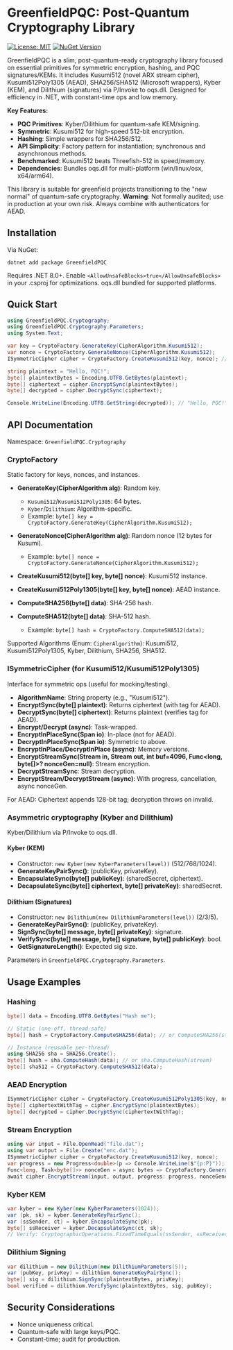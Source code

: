 # GreenfieldPQC: Post-Quantum Cryptography Library

[![License: MIT](https://img.shields.io/badge/License-MIT-yellow.svg)](https://opensource.org/licenses/MIT)
[![NuGet Version](https://img.shields.io/nuget/v/GreenfieldPQC.svg)](https://www.nuget.org/packages/GreenfieldPQC/)

GreenfieldPQC is a slim, post-quantum-ready cryptography library focused on essential primitives for symmetric encryption, hashing, and PQC signatures/KEMs. It includes Kusumi512 (novel ARX stream cipher), Kusumi512Poly1305 (AEAD), SHA256/SHA512 (Microsoft wrappers), Kyber (KEM), and Dilithium (signatures) via P/Invoke to oqs.dll. Designed for efficiency in .NET, with constant-time ops and low memory.

**Key Features:**
- **PQC Primitives**: Kyber/Dilithium for quantum-safe KEM/signing.  
- **Symmetric**: Kusumi512 for high-speed 512-bit encryption.  
- **Hashing**: Simple wrappers for SHA256/512.  
- **API Simplicity**: Factory pattern for instantiation; synchronous and asynchronous methods.  
- **Benchmarked**: Kusumi512 beats Threefish-512 in speed/memory.  
- **Dependencies**: Bundles oqs.dll for multi-platform (win/linux/osx, x64/arm64).  

This library is suitable for greenfield projects transitioning to the "new normal" of quantum-safe cryptography. **Warning**: Not formally audited; use in production at your own risk. Always combine with authenticators for AEAD.

## Installation

Via NuGet:
```
dotnet add package GreenfieldPQC
```

Requires .NET 8.0+. Enable `<AllowUnsafeBlocks>true</AllowUnsafeBlocks>` in your .csproj for optimizations. oqs.dll bundled for supported platforms.

## Quick Start
```csharp
using GreenfieldPQC.Cryptography;
using GreenfieldPQC.Cryptography.Parameters;
using System.Text;

var key = CryptoFactory.GenerateKey(CipherAlgorithm.Kusumi512);
var nonce = CryptoFactory.GenerateNonce(CipherAlgorithm.Kusumi512);
ISymmetricCipher cipher = CryptoFactory.CreateKusumi512(key, nonce); // Use interface for mocking

string plaintext = "Hello, PQC!";
byte[] plaintextBytes = Encoding.UTF8.GetBytes(plaintext);
byte[] ciphertext = cipher.EncryptSync(plaintextBytes);
byte[] decrypted = cipher.DecryptSync(ciphertext);

Console.WriteLine(Encoding.UTF8.GetString(decrypted)); // "Hello, PQC!"
```

## API Documentation

Namespace: `GreenfieldPQC.Cryptography`

### CryptoFactory
Static factory for keys, nonces, and instances.

- **GenerateKey(CipherAlgorithm alg)**: Random key.
  - `Kusumi512`/`Kusumi512Poly1305`: 64 bytes.
  - `Kyber`/`Dilithium`: Algorithm-specific.
  - Example: `byte[] key = CryptoFactory.GenerateKey(CipherAlgorithm.Kusumi512);`

- **GenerateNonce(CipherAlgorithm alg)**: Random nonce (12 bytes for Kusumi).
  - Example: `byte[] nonce = CryptoFactory.GenerateNonce(CipherAlgorithm.Kusumi512);`

- **CreateKusumi512(byte[] key, byte[] nonce)**: Kusumi512 instance.
- **CreateKusumi512Poly1305(byte[] key, byte[] nonce)**: AEAD instance.

- **ComputeSHA256(byte[] data)**: SHA-256 hash.
- **ComputeSHA512(byte[] data)**: SHA-512 hash.
  - Example: `byte[] hash = CryptoFactory.ComputeSHA512(data);`

Supported Algorithms (Enum: `CipherAlgorithm`): Kusumi512, Kusumi512Poly1305, Kyber, Dilithium, SHA256, SHA512.

### ISymmetricCipher (for Kusumi512/Kusumi512Poly1305)
Interface for symmetric ops (useful for mocking/testing).

- **AlgorithmName**: String property (e.g., "Kusumi512").
- **EncryptSync(byte[] plaintext)**: Returns ciphertext (with tag for AEAD).
- **DecryptSync(byte[] ciphertext)**: Returns plaintext (verifies tag for AEAD).
- **Encrypt/Decrypt (async)**: Task-wrapped.
- **EncryptInPlaceSync(Span<byte> io)**: In-place (not for AEAD).
- **DecryptInPlaceSync(Span<byte> io)**: Symmetric to above.
- **EncryptInPlace/DecryptInPlace (async)**: Memory<byte> versions.
- **EncryptStreamSync(Stream in, Stream out, int buf=4096, Func<long, byte[]>? nonceGen=null)**: Stream encryption.
- **DecryptStreamSync**: Stream decryption.
- **EncryptStream/DecryptStream (async)**: With progress, cancellation, async nonceGen.

For AEAD: Ciphertext appends 128-bit tag; decryption throws on invalid.

### Asymmetric cryptography (Kyber and Dilithium)
Kyber/Dilithium via P/Invoke to oqs.dll.

#### Kyber (KEM)
- Constructor: `new Kyber(new KyberParameters(level))` (512/768/1024).
- **GenerateKeyPairSync()**: (publicKey, privateKey).
- **EncapsulateSync(byte[] publicKey)**: (sharedSecret, ciphertext).
- **DecapsulateSync(byte[] ciphertext, byte[] privateKey)**: sharedSecret.

#### Dilithium (Signatures)
- Constructor: `new Dilithium(new DilithiumParameters(level))` (2/3/5).
- **GenerateKeyPairSync()**: (publicKey, privateKey).
- **SignSync(byte[] message, byte[] privateKey)**: signature.
- **VerifySync(byte[] message, byte[] signature, byte[] publicKey)**: bool.
- **GetSignatureLength()**: Expected sig size.

Parameters in `GreenfieldPQC.Cryptography.Parameters`.


## Usage Examples

### Hashing
```csharp
byte[] data = Encoding.UTF8.GetBytes("Hash me");  

// Static (one-off, thread-safe)  
byte[] hash = CryptoFactory.ComputeSHA256(data); // or ComputeSHA256(stream)  

// Instance (reusable per-thread)  
using SHA256 sha = SHA256.Create();  
byte[] hash = sha.ComputeHash(data); // or sha.ComputeHash(stream)  
byte[] sha512 = CryptoFactory.ComputeSHA512(data);  
```

### AEAD Encryption
```csharp
ISymmetricCipher cipher = CryptoFactory.CreateKusumi512Poly1305(key, nonce);
byte[] ciphertextWithTag = cipher.EncryptSync(plaintextBytes);
byte[] decrypted = cipher.DecryptSync(ciphertextWithTag);
```

### Stream Encryption
```csharp
using var input = File.OpenRead("file.dat");
using var output = File.Create("enc.dat");
ISymmetricCipher cipher = CryptoFactory.CreateKusumi512(key, nonce);
var progress = new Progress<double>(p => Console.WriteLine($"{p:P}"));
Func<long, Task<byte[]>> nonceGen = async bytes => CryptoFactory.GenerateNonce(CipherAlgorithm.Kusumi512);
await cipher.EncryptStream(input, output, progress: progress, nonceGenerator: nonceGen);
```

### Kyber KEM
```csharp
var kyber = new Kyber(new KyberParameters(1024));
var (pk, sk) = kyber.GenerateKeyPairSync();
var (ssSender, ct) = kyber.EncapsulateSync(pk);
byte[] ssReceiver = kyber.DecapsulateSync(ct, sk);
// Verify: CryptographicOperations.FixedTimeEquals(ssSender, ssReceiver)
```

### Dilithium Signing
```csharp
var dilithium = new Dilithium(new DilithiumParameters(5));
var (pubKey, privKey) = dilithium.GenerateKeyPairSync();
byte[] sig = dilithium.SignSync(plaintextBytes, privKey);
bool verified = dilithium.VerifySync(plaintextBytes, sig, pubKey);
```

## Security Considerations
- Nonce uniqueness critical.
- Quantum-safe with large keys/PQC.
- Constant-time; audit for production.
